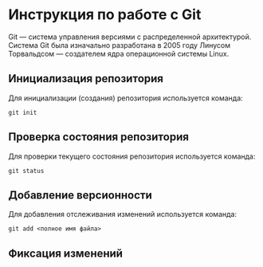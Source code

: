 # **Инструкция по работе с Git**

Git — система управления версиями с распределенной архитектурой. Система Git была изначально разработана в 2005 году Линусом Торвальдсом — создателем ядра операционной системы Linux.

## Инициализация репозитория

Для инициализации (создания) репозитория используется команда:

    git init

## Проверка состояния репозитория

Для проверки текущего состояния репозитория используется команда:

    git status

## Добавление версионности

Для добавления отслеживания изменений используется команда:

    git add <полное имя файла>

## Фиксация изменений